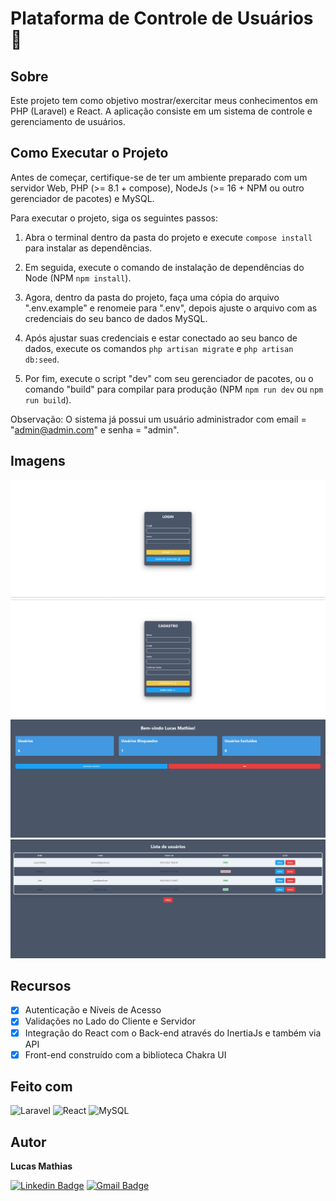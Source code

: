 # Plataforma de Controle de Usuários 🔐

## Sobre

Este projeto tem como objetivo mostrar/exercitar meus conhecimentos em PHP (Laravel) e React. A aplicação consiste em um sistema de controle e gerenciamento de usuários.

## Como Executar o Projeto

Antes de começar, certifique-se de ter um ambiente preparado com um servidor Web, PHP (>= 8.1 + compose), NodeJs (>= 16 + NPM ou outro gerenciador de pacotes) e MySQL.

Para executar o projeto, siga os seguintes passos:

1. Abra o terminal dentro da pasta do projeto e execute `compose install` para instalar as dependências.

2. Em seguida, execute o comando de instalação de dependências do Node (NPM `npm install`).

3. Agora, dentro da pasta do projeto, faça uma cópia do arquivo ".env.example" e renomeie para ".env", depois ajuste o arquivo com as credenciais do seu banco de dados MySQL.

4. Após ajustar suas credenciais e estar conectado ao seu banco de dados, execute os comandos `php artisan migrate` e `php artisan db:seed`.

5. Por fim, execute o script "dev" com seu gerenciador de pacotes, ou o comando "build" para compilar para produção (NPM `npm run dev` ou `npm run build`).

Observação: O sistema já possui um usuário administrador com email = "admin@admin.com" e senha = "admin".

## Imagens

![Login](imgs/login.png)
![Registro](imgs/register.png)
![Painel](imgs/dashboard.png)
![Usuários](imgs/users.png)

## Recursos

- [x] Autenticação e Níveis de Acesso
- [x] Validações no Lado do Cliente e Servidor
- [x] Integração do React com o Back-end através do InertiaJs e também via API
- [x] Front-end construído com a biblioteca Chakra UI

## Feito com

![Laravel](https://img.shields.io/badge/laravel-%23FF2D20.svg?style=for-the-badge&logo=laravel&logoColor=white)
![React](https://img.shields.io/badge/React-20232A?style=for-the-badge&logo=react&logoColor=61DAFB)
![MySQL](https://img.shields.io/badge/mysql-%2300f.svg?style=for-the-badge&logo=mysql&logoColor=white)

## Autor

**Lucas Mathias**

[![Linkedin Badge](https://img.shields.io/badge/-Lucas-blue?style=flat-square&logo=Linkedin&logoColor=white&link=https://www.linkedin.com/in/lucas-mathias-729a27181/)](https://www.linkedin.com/in/lucas-mathias-729a27181/)
[![Gmail Badge](https://img.shields.io/badge/-lucasmathias936@gmail.com-c14438?style=flat-square&logo=Gmail&logoColor=white&link=mailto:lucasmathias936@gmail.com)](mailto:lucasmathias936@gmail.com)
